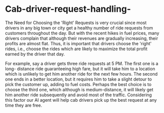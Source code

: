 # Cab-driver-request-handling-

The Need for Choosing the 'Right' Requests is very crucial since most drivers in any
big town or city get a healthy number of ride requests from customers throughout the
day. But with the recent hikes in fuel prices, many drivers complain that although
their revenues are gradually increasing, their profits are almost flat. Thus, it is
important that drivers choose the 'right' rides, i.e., choose the rides which are likely to
maximize the total profit earned by the driver that day.

For example, say a driver gets three ride requests at 5 PM. The first one is a long-
distance ride guaranteeing high fare, but it will take him to a location which is
unlikely to get him another ride for the next few hours. The second one ends in a
better location, but it requires him to take a slight detour to pick the customer up,
adding to fuel costs. Perhaps the best choice is to choose the third one, which
although is medium-distance, it will likely get him another ride subsequently and
avoid most of the traffic. Considering this factor our AI agent will help cab drivers pick
up the best request at any time they are free.

